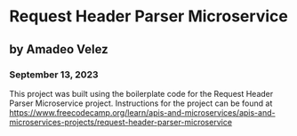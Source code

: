 # Request Header Parser Microservice
## by Amadeo Velez
### September 13, 2023

This project was built using the boilerplate code for the Request Header Parser Microservice project. Instructions for the project can be found at https://www.freecodecamp.org/learn/apis-and-microservices/apis-and-microservices-projects/request-header-parser-microservice
